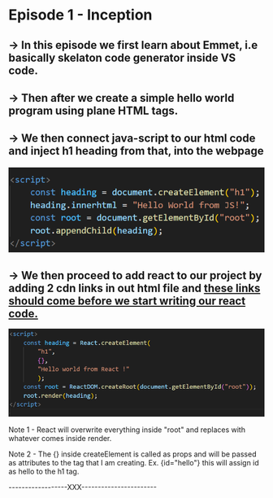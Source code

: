 # Episode 1 - Inception

## -> In this episode we first learn about Emmet, i.e basically skelaton code generator inside VS code.


## -> Then after we create a simple hello world program using plane HTML tags.

## -> We then connect java-script to our html code and inject h1 heading from that, into the webpage

#### ![JS hello world code](image.png)

## -> We then proceed to add react to our project by adding 2 cdn links in out html file and <u>these links should come before we start writing our react code.</u>

![React hello world code](image-1.png)

Note 1 - React will overwrite everything inside "root" and replaces with whatever comes inside render.

Note 2 - The {} inside createElement is called as props and will be passed as attributes to the tag that I am creating. Ex. {id="hello"} this will assign id as hello to the h1 tag.

 ------------------XXX-----------------------